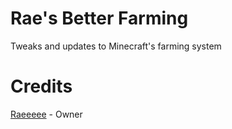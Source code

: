 # Rae's Better Farming
Tweaks and updates to Minecraft's farming system

# Credits
[Raeeeee](https://github.com/Tors-0) - Owner
